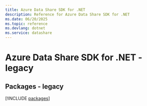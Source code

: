 ```yaml
---
title: Azure Data Share SDK for .NET
description: Reference for Azure Data Share SDK for .NET
ms.date: 06/20/2025
ms.topic: reference
ms.devlang: dotnet
ms.service: datashare
---
```

# Azure Data Share SDK for .NET - legacy
## Packages - legacy
[!INCLUDE [packages](data-share-index.md)]